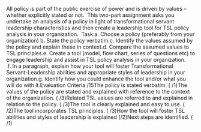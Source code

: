 All policy is part of the public exercise of power and is driven by values – whether explicitly stated or not.  This two-part assignment asks you undertake an analysis of a policy in light of transformational servant leadership characteristics and then create a leadership tool for TSL policy analysis in your organization.  Task:a. Choose a policy (preferably from your organization) b. State the policy verbatim.c. Identify the values assumed by the policy and explain these in context.d. Compare the assumed values to TSL principles.e. Create a tool (model, flow chart, series of questions etc) to engage leadership and assist in TSL policy analysis in your organization.   f. In a paragraph, explain how your tool will foster Transformational Servant-Leadership abilities and appropriate styles of leadership in your organization.g. Identify how you could enhance the tool and/or what you will do with it.Evaluation Criteria /15The policy is stated verbatim. ( /1)The values of the policy are stated and explained with reference to the context of the organization. ( /3)Related TSL values are referred to and explained in relation to the policy. ( /3)The tool is clearly explained and easy to use. ( /2)The tool incorporates TSL principles. ( /3)How the tool will foster TSL abilities and styles of leadership is explained (/2)Next steps are identified. ( /1)





